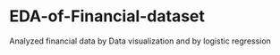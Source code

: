 # EDA-of-Financial-dataset
Analyzed financial data  by Data visualization and  by logistic regression
